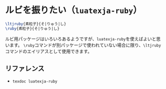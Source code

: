 # ルビを振りたい（``luatexja-ruby``）

```latex
\ltjruby{素粒子}{そ|りゅう|し}
\ruby{素粒子}{そ|りゅう|し}
```

ルビ用パッケージはいろいろあるようですが、``luatexja-ruby``を使えばよいと思います。
``\ruby``コマンドが別パッケージで使われていない場合に限り、``\ltjruby``コマンドのエイリアスとして使用できます。

## リファレンス

- ``texdoc luatexja-ruby``
